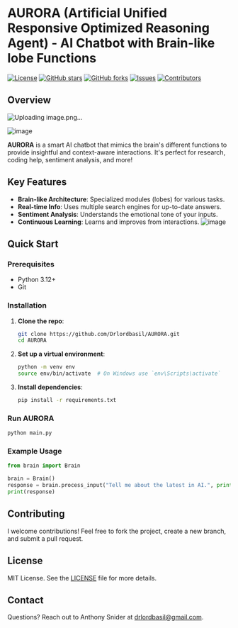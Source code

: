 
# AURORA (Artificial Unified Responsive Optimized Reasoning Agent) - AI Chatbot with Brain-like lobe Functions

[![License](https://img.shields.io/badge/license-MIT-blue.svg)](LICENSE)
[![GitHub stars](https://img.shields.io/github/stars/Drlordbasil/AURORA)](https://github.com/Drlordbasil/AURORA/stargazers)
[![GitHub forks](https://img.shields.io/github/forks/Drlordbasil/AURORA)](https://github.com/Drlordbasil/AURORA/network)
[![Issues](https://img.shields.io/github/issues/Drlordbasil/AURORA)](https://github.com/Drlordbasil/AURORA/issues)
[![Contributors](https://img.shields.io/github/contributors/Drlordbasil/AURORA)](https://github.com/Drlordbasil/AURORA/graphs/contributors)

## Overview
![Uploading image.png…]()

![image](https://github.com/Drlordbasil/AURORA/assets/126736516/d3e851c2-ebbc-4f27-86cf-93e67d060e66)

**AURORA** is a smart AI chatbot that mimics the brain's different functions to provide insightful and context-aware interactions. It's perfect for research, coding help, sentiment analysis, and more!

## Key Features

- **Brain-like Architecture**: Specialized modules (lobes) for various tasks.
- **Real-time Info**: Uses multiple search engines for up-to-date answers.
- **Sentiment Analysis**: Understands the emotional tone of your inputs.
- **Continuous Learning**: Learns and improves from interactions.
![image](https://github.com/Drlordbasil/AURORA/assets/126736516/cb37aca1-a29e-4f1a-a200-1cab5ba981ac)

## Quick Start

### Prerequisites

- Python 3.12+
- Git

### Installation

1. **Clone the repo**:
    ```bash
    git clone https://github.com/Drlordbasil/AURORA.git
    cd AURORA
    ```

2. **Set up a virtual environment**:
    ```bash
    python -m venv env
    source env/bin/activate  # On Windows use `env\Scripts\activate`
    ```

3. **Install dependencies**:
    ```bash
    pip install -r requirements.txt
    ```

### Run AURORA

```bash
python main.py
```

### Example Usage

```python
from brain import Brain

brain = Brain()
response = brain.process_input("Tell me about the latest in AI.", print)
print(response)
```

## Contributing

I welcome contributions! Feel free to fork the project, create a new branch, and submit a pull request.

## License

MIT License. See the [LICENSE](LICENSE) file for more details.

## Contact

Questions? Reach out to Anthony Snider at [drlordbasil@gmail.com](mailto:drlordbasil@gmail.com).

